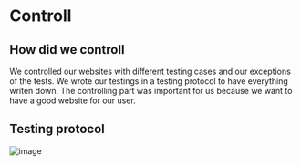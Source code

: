 # Controll

## How did we controll
We controlled our websites with different testing cases and our exceptions of the tests. We wrote our testings in a testing protocol to have everything writen down. The controlling part was important for us because we want to have a good website for our user.

## Testing protocol
![image](https://user-images.githubusercontent.com/112397910/199006756-4ef2059f-f931-4aee-9db0-34b25b595bbe.png)




